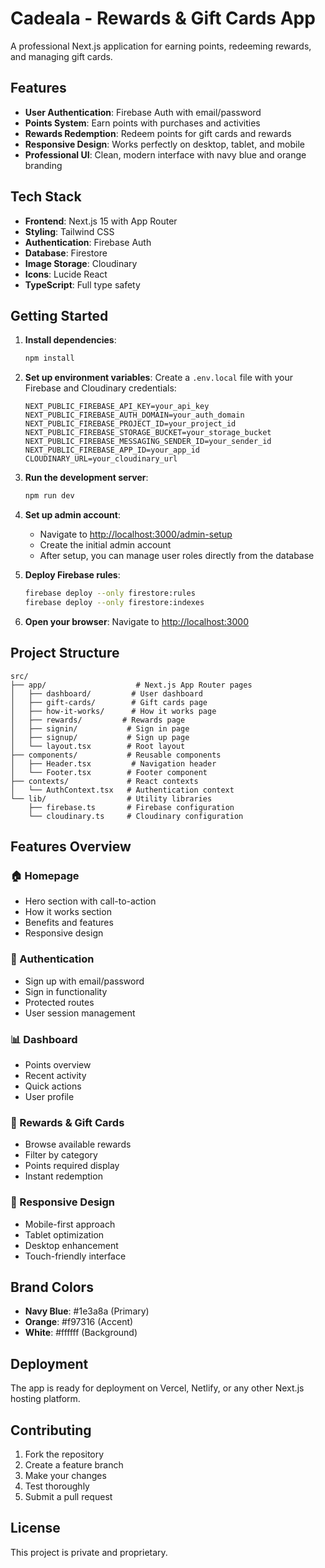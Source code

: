 # Cadeala - Rewards & Gift Cards App

A professional Next.js application for earning points, redeeming rewards, and managing gift cards.

## Features

- **User Authentication**: Firebase Auth with email/password
- **Points System**: Earn points with purchases and activities
- **Rewards Redemption**: Redeem points for gift cards and rewards
- **Responsive Design**: Works perfectly on desktop, tablet, and mobile
- **Professional UI**: Clean, modern interface with navy blue and orange branding

## Tech Stack

- **Frontend**: Next.js 15 with App Router
- **Styling**: Tailwind CSS
- **Authentication**: Firebase Auth
- **Database**: Firestore
- **Image Storage**: Cloudinary
- **Icons**: Lucide React
- **TypeScript**: Full type safety

## Getting Started

1. **Install dependencies**:
   ```bash
   npm install
   ```

2. **Set up environment variables**:
   Create a `.env.local` file with your Firebase and Cloudinary credentials:
   ```
   NEXT_PUBLIC_FIREBASE_API_KEY=your_api_key
   NEXT_PUBLIC_FIREBASE_AUTH_DOMAIN=your_auth_domain
   NEXT_PUBLIC_FIREBASE_PROJECT_ID=your_project_id
   NEXT_PUBLIC_FIREBASE_STORAGE_BUCKET=your_storage_bucket
   NEXT_PUBLIC_FIREBASE_MESSAGING_SENDER_ID=your_sender_id
   NEXT_PUBLIC_FIREBASE_APP_ID=your_app_id
   CLOUDINARY_URL=your_cloudinary_url
   ```

3. **Run the development server**:
   ```bash
   npm run dev
   ```

4. **Set up admin account**:
   - Navigate to [http://localhost:3000/admin-setup](http://localhost:3000/admin-setup)
   - Create the initial admin account
   - After setup, you can manage user roles directly from the database

5. **Deploy Firebase rules**:
   ```bash
   firebase deploy --only firestore:rules
   firebase deploy --only firestore:indexes
   ```

6. **Open your browser**:
   Navigate to [http://localhost:3000](http://localhost:3000)

## Project Structure

```
src/
├── app/                    # Next.js App Router pages
│   ├── dashboard/         # User dashboard
│   ├── gift-cards/        # Gift cards page
│   ├── how-it-works/      # How it works page
│   ├── rewards/         # Rewards page
│   ├── signin/           # Sign in page
│   ├── signup/           # Sign up page
│   └── layout.tsx        # Root layout
├── components/           # Reusable components
│   ├── Header.tsx         # Navigation header
│   └── Footer.tsx        # Footer component
├── contexts/             # React contexts
│   └── AuthContext.tsx   # Authentication context
└── lib/                  # Utility libraries
    ├── firebase.ts       # Firebase configuration
    └── cloudinary.ts     # Cloudinary configuration
```

## Features Overview

### 🏠 Homepage
- Hero section with call-to-action
- How it works section
- Benefits and features
- Responsive design

### 🔐 Authentication
- Sign up with email/password
- Sign in functionality
- Protected routes
- User session management

### 📊 Dashboard
- Points overview
- Recent activity
- Quick actions
- User profile

### 🎁 Rewards & Gift Cards
- Browse available rewards
- Filter by category
- Points required display
- Instant redemption

### 📱 Responsive Design
- Mobile-first approach
- Tablet optimization
- Desktop enhancement
- Touch-friendly interface

## Brand Colors

- **Navy Blue**: #1e3a8a (Primary)
- **Orange**: #f97316 (Accent)
- **White**: #ffffff (Background)

## Deployment

The app is ready for deployment on Vercel, Netlify, or any other Next.js hosting platform.

## Contributing

1. Fork the repository
2. Create a feature branch
3. Make your changes
4. Test thoroughly
5. Submit a pull request

## License

This project is private and proprietary.
